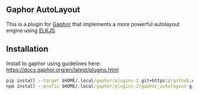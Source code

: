 ## Gaphor AutoLayout
This is a plugin for [Gaphor](https://github.com/gaphor/gaphor) that implements a more powerful autolayout engine using [ELKJS](https://github.com/kieler/elkjs/). 

## Installation
Install to gaphor using guidelines here: https://docs.gaphor.org/en/latest/plugins.html

```cmd
pip install --target $HOME/.local/gaphor/plugins-2 git+https://github.com/tompkins-ct/gaphor-autolayout.git
npm install --prefix $HOME/.local/gaphor/plugins-2/gaphor_autolayout git+https://github.com/tompkins-ct/gaphor-autolayout.git#fix-pip-install
```
